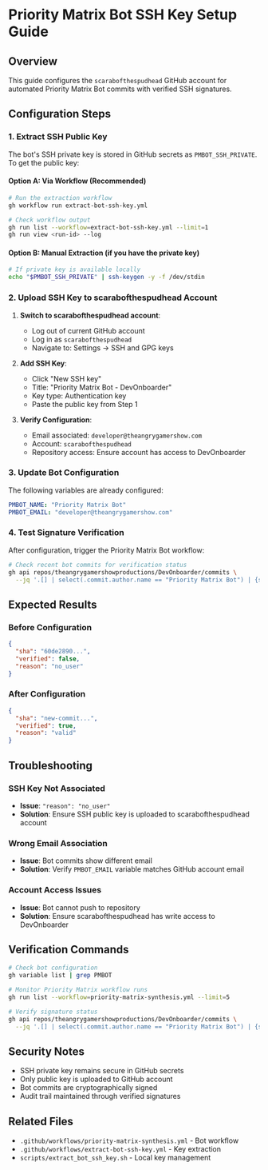 # Priority Matrix Bot SSH Key Setup Guide

## Overview

This guide configures the `scarabofthespudhead` GitHub account for automated Priority Matrix Bot commits with verified SSH signatures.

## Configuration Steps

### 1. Extract SSH Public Key

The bot's SSH private key is stored in GitHub secrets as `PMBOT_SSH_PRIVATE`. To get the public key:

#### Option A: Via Workflow (Recommended)

```bash
# Run the extraction workflow
gh workflow run extract-bot-ssh-key.yml

# Check workflow output
gh run list --workflow=extract-bot-ssh-key.yml --limit=1
gh run view <run-id> --log
```

#### Option B: Manual Extraction (if you have the private key)

```bash
# If private key is available locally
echo "$PMBOT_SSH_PRIVATE" | ssh-keygen -y -f /dev/stdin
```

### 2. Upload SSH Key to scarabofthespudhead Account

1. **Switch to scarabofthespudhead account**:
   - Log out of current GitHub account
   - Log in as `scarabofthespudhead`
   - Navigate to: Settings → SSH and GPG keys

2. **Add SSH Key**:
   - Click "New SSH key"
   - Title: "Priority Matrix Bot - DevOnboarder"
   - Key type: Authentication key
   - Paste the public key from Step 1

3. **Verify Configuration**:
   - Email associated: `developer@theangrygamershow.com`
   - Account: `scarabofthespudhead`
   - Repository access: Ensure account has access to DevOnboarder

### 3. Update Bot Configuration

The following variables are already configured:

```yaml
PMBOT_NAME: "Priority Matrix Bot"
PMBOT_EMAIL: "developer@theangrygamershow.com"
```

### 4. Test Signature Verification

After configuration, trigger the Priority Matrix Bot workflow:

```bash
# Check recent bot commits for verification status
gh api repos/theangrygamershowproductions/DevOnboarder/commits \
  --jq '.[] | select(.commit.author.name == "Priority Matrix Bot") | {sha: .sha, verified: .commit.verification.verified, reason: .commit.verification.reason}'
```

## Expected Results

### Before Configuration

```json
{
  "sha": "60de2890...",
  "verified": false,
  "reason": "no_user"
}
```

### After Configuration

```json
{
  "sha": "new-commit...",
  "verified": true,
  "reason": "valid"
}
```

## Troubleshooting

### SSH Key Not Associated

- **Issue**: `"reason": "no_user"`
- **Solution**: Ensure SSH public key is uploaded to scarabofthespudhead account

### Wrong Email Association

- **Issue**: Bot commits show different email
- **Solution**: Verify `PMBOT_EMAIL` variable matches GitHub account email

### Account Access Issues

- **Issue**: Bot cannot push to repository
- **Solution**: Ensure scarabofthespudhead has write access to DevOnboarder

## Verification Commands

```bash
# Check bot configuration
gh variable list | grep PMBOT

# Monitor Priority Matrix workflow runs
gh run list --workflow=priority-matrix-synthesis.yml --limit=5

# Verify signature status
gh api repos/theangrygamershowproductions/DevOnboarder/commits \
  --jq '.[] | select(.commit.author.name == "Priority Matrix Bot") | {sha: .sha[0:8], date: .commit.author.date, verified: .commit.verification.verified}'
```

## Security Notes

- SSH private key remains secure in GitHub secrets
- Only public key is uploaded to GitHub account
- Bot commits are cryptographically signed
- Audit trail maintained through verified signatures

## Related Files

- `.github/workflows/priority-matrix-synthesis.yml` - Bot workflow
- `.github/workflows/extract-bot-ssh-key.yml` - Key extraction
- `scripts/extract_bot_ssh_key.sh` - Local key management
